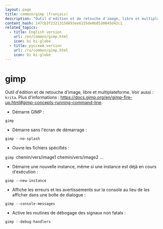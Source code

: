 ```yaml
---
layout: page
title: common/gimp (français)
description: "Outil d'édition et de retouche d'image, libre et multiplateforme."
content_hash: 247cb3f23213158693ee6155de0b8530845d42c1
related_topics:
  - title: English version
    url: /en/common/gimp.html
    icon: bi bi-globe
  - title: русский version
    url: /ru/common/gimp.html
    icon: bi bi-globe
---
```

# gimp

Outil d'édition et de retouche d'image, libre et multiplateforme.
Voir aussi : `krita`.
Plus d'informations : <https://docs.gimp.org/en/gimp-fire-up.html#gimp-concepts-running-command-line>.

- Démarre GIMP :

`gimp`

- Démarre sans l'écran de démarrage :

`gimp --no-splash`

- Ouvre les fichiers spécifiés :

`gimp `<span class="tldr-var badge badge-pill bg-dark-lm bg-white-dm text-white-lm text-dark-dm font-weight-bold">chemin/vers/image1 chemin/vers/image2 ...</span>

- Démarre une nouvelle instance, même si une instance est déjà en cours d'exécution :

`gimp --new-instance`

- Affiche les erreurs et les avertissements sur la console au lieu de les afficher dans une boîte de dialogue :

`gimp --console-messages`

- Active les routines de débogage des signaux non fatals :

`gimp --debug-handlers`
